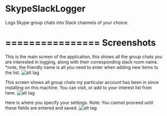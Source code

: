 SkypeSlackLogger
================

Logs Skype group chats into Slack channels of your choice.

================
Screenshots
================
This is the main screen of the application, this shows all the group chats you are interested in logging, along with their corresponding slack room name. *note, the friendly name is all you need to enter when adding new items to the list.
![alt tag](https://raw.githubusercontent.com/genecyber/SkypeSlackLogger/master/Screenshots/Interest.jpg)

This screen shows all group chats my particular account has been in since installing on this machine. You can visit, or add to your interest list from here.
![alt tag](https://raw.githubusercontent.com/genecyber/SkypeSlackLogger/master/Screenshots/Live.jpg)

Here is where you specify your settings. Note: You cannot proceed until these fields are entered and saved.
![alt tag](https://raw.githubusercontent.com/genecyber/SkypeSlackLogger/master/Screenshots/Settings.jpg)
